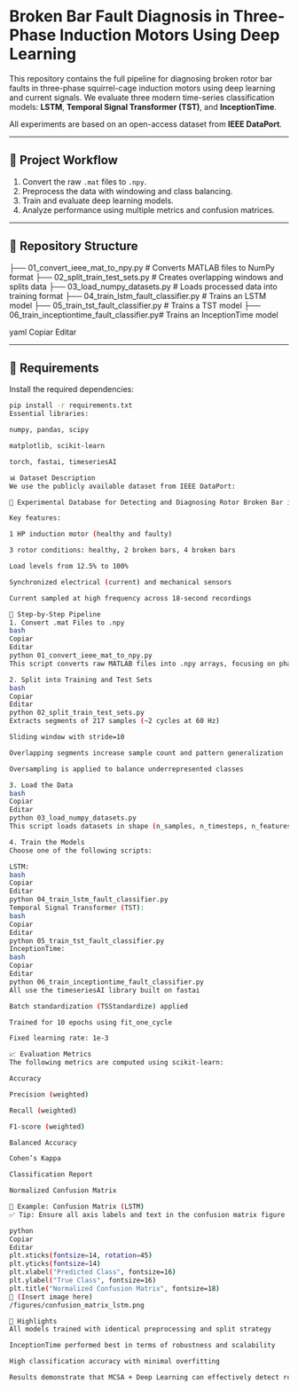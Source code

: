 # Broken Bar Fault Diagnosis in Three-Phase Induction Motors Using Deep Learning

This repository contains the full pipeline for diagnosing broken rotor bar faults in three-phase squirrel-cage induction motors using deep learning and current signals. We evaluate three modern time-series classification models: **LSTM**, **Temporal Signal Transformer (TST)**, and **InceptionTime**.

All experiments are based on an open-access dataset from **IEEE DataPort**.

---

## 📌 Project Workflow

1. Convert the raw `.mat` files to `.npy`.
2. Preprocess the data with windowing and class balancing.
3. Train and evaluate deep learning models.
4. Analyze performance using multiple metrics and confusion matrices.

---

## 📁 Repository Structure

├── 01_convert_ieee_mat_to_npy.py # Converts MATLAB files to NumPy format
├── 02_split_train_test_sets.py # Creates overlapping windows and splits data
├── 03_load_numpy_datasets.py # Loads processed data into training format
├── 04_train_lstm_fault_classifier.py # Trains an LSTM model
├── 05_train_tst_fault_classifier.py # Trains a TST model
├── 06_train_inceptiontime_fault_classifier.py# Trains an InceptionTime model

yaml
Copiar
Editar

---

## 🧩 Requirements

Install the required dependencies:

```bash
pip install -r requirements.txt
Essential libraries:

numpy, pandas, scipy

matplotlib, scikit-learn

torch, fastai, timeseriesAI

📊 Dataset Description
We use the publicly available dataset from IEEE DataPort:

🔗 Experimental Database for Detecting and Diagnosing Rotor Broken Bar in Three-Phase Induction Motors

Key features:

1 HP induction motor (healthy and faulty)

3 rotor conditions: healthy, 2 broken bars, 4 broken bars

Load levels from 12.5% to 100%

Synchronized electrical (current) and mechanical sensors

Current sampled at high frequency across 18-second recordings

🧹 Step-by-Step Pipeline
1. Convert .mat Files to .npy
bash
Copiar
Editar
python 01_convert_ieee_mat_to_npy.py
This script converts raw MATLAB files into .npy arrays, focusing on phase A current (Ia).

2. Split into Training and Test Sets
bash
Copiar
Editar
python 02_split_train_test_sets.py
Extracts segments of 217 samples (~2 cycles at 60 Hz)

Sliding window with stride=10

Overlapping segments increase sample count and pattern generalization

Oversampling is applied to balance underrepresented classes

3. Load the Data
bash
Copiar
Editar
python 03_load_numpy_datasets.py
This script loads datasets in shape (n_samples, n_timesteps, n_features) for model training.

4. Train the Models
Choose one of the following scripts:

LSTM:
bash
Copiar
Editar
python 04_train_lstm_fault_classifier.py
Temporal Signal Transformer (TST):
bash
Copiar
Editar
python 05_train_tst_fault_classifier.py
InceptionTime:
bash
Copiar
Editar
python 06_train_inceptiontime_fault_classifier.py
All use the timeseriesAI library built on fastai

Batch standardization (TSStandardize) applied

Trained for 10 epochs using fit_one_cycle

Fixed learning rate: 1e-3

📈 Evaluation Metrics
The following metrics are computed using scikit-learn:

Accuracy

Precision (weighted)

Recall (weighted)

F1-score (weighted)

Balanced Accuracy

Cohen’s Kappa

Classification Report

Normalized Confusion Matrix

🧠 Example: Confusion Matrix (LSTM)
✅ Tip: Ensure all axis labels and text in the confusion matrix figure are fully legible and in English, with font size matching the document text.

python
Copiar
Editar
plt.xticks(fontsize=14, rotation=45)
plt.yticks(fontsize=14)
plt.xlabel("Predicted Class", fontsize=16)
plt.ylabel("True Class", fontsize=16)
plt.title("Normalized Confusion Matrix", fontsize=18)
📌 (Insert image here)
/figures/confusion_matrix_lstm.png

🔬 Highlights
All models trained with identical preprocessing and split strategy

InceptionTime performed best in terms of robustness and scalability

High classification accuracy with minimal overfitting

Results demonstrate that MCSA + Deep Learning can effectively detect rotor faults
